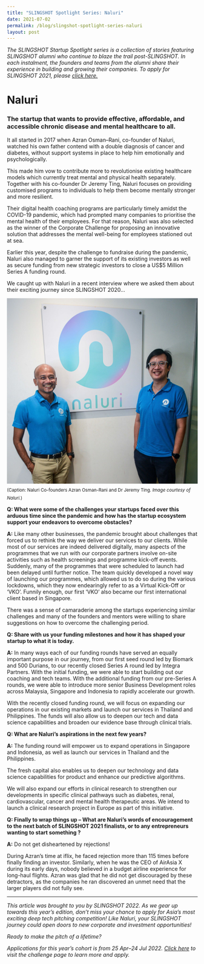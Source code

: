 ```yaml
---
title: "SLINGSHOT Spotlight Series: Naluri"
date: 2021-07-02
permalink: /blog/slingshot-spotlight-series-naluri
layout: post
---
```

*The SLINGSHOT Startup Spotlight series is a collection of stories featuring SLINGSHOT alumni who continue to blaze the trail post-SLINGSHOT. In each instalment, the founders and teams from the alumni share their experience in building and growing their companies. To apply for SLINGSHOT 2021, please [click here.](https://slingshot.agorize.com/2022-edition?t=SChLjY1dWUEJ5fLsq5wh9g&utm_source=switch&utm_medium=external&utm_campaign=slingshot2022)*
# Naluri
### The startup that wants to provide effective, affordable, and accessible chronic disease and mental healthcare to all.

It all started in 2017 when Azran Osman–Rani, co-founder of Naluri, watched his own father contend with a double diagnosis of cancer and diabetes, without support systems in place to help him emotionally and psychologically. 

This made him vow to contribute more to revolutionise existing healthcare models which currently treat mental and physical health separately. Together with his co-founder Dr Jeremy Ting, Naluri focuses on providing customised programs to individuals to help them become mentally stronger and more resilient. 

Their digital health coaching programs are particularly timely amidst the COVID-19 pandemic, which had prompted many companies to prioritise the mental health of their employees. For that reason, Naluri was also selected as the winner of the Corporate Challenge for proposing an innovative solution that addresses the mental well-being for employees stationed out at sea. 

Earlier this year, despite the challenge to fundraise during the pandemic, Naluri also managed to garner the support of its existing investors as well as secure funding from new strategic investors to close a US$5 Million Series A funding round. 

We caught up with Naluri in a recent interview where we asked them about their exciting journey since SLINGSHOT 2020…

 ![Naluri Cofounders](/images/SLINGSHOT_Naluri_Cofounders_web.jpg)
<sub>(Caption: Naluri Co-founders Azran Osman-Rani and Dr Jeremy Ting. *Image courtesy of Naluri.*)</sub>

**Q:  What were some of the challenges your startups faced over this arduous time since the pandemic and how has the startup ecosystem support your endeavors to overcome obstacles?**

**A:** Like many other businesses, the pandemic brought about challenges that forced us to rethink the way we deliver our services to our clients. While most of our services are indeed delivered digitally, many aspects of the programmes that we run with our corporate partners involve on-site activities such as health screenings and programme kick-off events. Suddenly, many of the programmes that were scheduled to launch had been delayed until further notice. 
The team quickly developed a novel way of launching our programmes, which allowed us to do so during the various lockdowns, which they now endearingly refer to as a Virtual Kick-Off or ‘VKO’. Funnily enough, our first ‘VKO’ also became our first international client based in Singapore.

There was a sense of camaraderie among the startups experiencing similar challenges and many of the founders and mentors were willing to share suggestions on how to overcome the challenging period.

**Q: Share with us your funding milestones and how it has shaped your startup to what it is today.**

**A:** In many ways each of our funding rounds have served an equally important purpose in our journey, from our first seed round led by Biomark and 500 Durians, to our recently closed Series A round led by Integra Partners.
With the initial funding, we were able to start building out our coaching and tech teams. With the additional funding from our pre-Series A rounds, we were able to introduce more senior Business Development roles across Malaysia, Singapore and Indonesia to rapidly accelerate our growth. 

With the recently closed funding round, we will focus on expanding our operations in our existing markets and launch our services in Thailand and Philippines. The funds will also allow us to deepen our tech and data science capabilities and broaden our evidence base through clinical trials.

**Q: What are Naluri’s aspirations in the next few years?** 

**A:** The funding round will empower us to expand operations in Singapore and Indonesia, as well as launch our services in Thailand and the Philippines.

The fresh capital also enables us to deepen our technology and data science capabilities for product and enhance our predictive algorithms.

We will also expand our efforts in clinical research to strengthen our developments in specific clinical pathways such as diabetes, renal, cardiovascular, cancer and mental health therapeutic areas. We intend to launch a clinical research project in Europe as part of this initiative.

**Q: Finally to wrap things up – What are Naluri’s words of encouragement to the next batch of SLINGSHOT 2021 finalists, or to any entrepreneurs wanting to start something ?**

**A:** Do not get disheartened by rejections! 

During Azran’s time at iflix, he faced rejection more than 115 times before finally finding an investor. Similarly, when he was the CEO of AirAsia X during its early days, nobody believed in a budget airline experience for long-haul flights. Azran was glad that he did not get discouraged by these detractors, as the companies he ran discovered an unmet need that the larger players did not fully see. 

***

*This article was brought to you by SLINGSHOT 2022. As we gear up towards this year’s edition, don’t miss your chance to apply for Asia’s most exciting deep tech pitching competition! Like Naluri, your SLINGSHOT journey could open doors to new corporate and investment opportunities!*

*Ready to make the pitch of a lifetime?*

*Applications for this year’s cohort is from 25 Apr–24 Jul 2022. [Click here](https://slingshot.agorize.com/2022-edition?t=SChLjY1dWUEJ5fLsq5wh9g&utm_source=switch&utm_medium=external&utm_campaign=slingshot2022) to visit the challenge page to learn more and apply.*